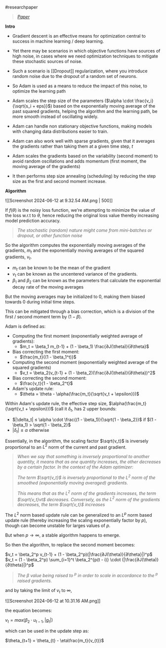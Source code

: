 #researchpaper

> *[Paper](https://arxiv.org/pdf/1412.6980)*

**Intro**

- Gradient descent is an effective means for optimization central to success in machine learning / deep learning. 
- Yet there may be scenarios in which objective functions have sources of high noise, in cases where we need optimization techniques to mitigate these stochastic sources of noise.
- Such a scenario is [[Dropout]] regularization, where you introduce random noise due to the dropout of a random set of neurons.

- So Adam is used as a means to reduce the impact of this noise, to optimize the learning path
- Adam scales the step size of the parameters ($\alpha \cdot \frac{v_i}{\sqrt{s_i + eps}}$) based on the exponentially moving average of the past squared gradients, helping the algorithm and the learning path, be more smooth instead of oscillating widely.

- Adam can handle non stationary objective functions, making models with changing data distributions easier to train.
- Adam can also work well with sparse gradients, given that it averages the gradients rather than taking them at a given time step, $t$
- Adam scales the gradients based on the variability (second moment) to avoid random oscillations and adds momentum (first moment, the moving average of the gradients)
- It then performs step size annealing (scheduling) by reducing the step size as the first and second moment increase.

**Algorithm**

![[Screenshot 2024-06-12 at 9.32.54 AM.png | 500]]

If $f(\theta)$ is the noisy loss function, we're attempting to minimize the value of the loss w.r.t to $\theta$, hence reducing the original loss value thereby increasing model prediction accuracy.

> _The stochastic (random) nature might come from mini-batches or dropout, or other function noise_

So the algorithm computes the exponentially moving averages of the gradients, $m_t$ and the exponentially moving averages of the squared gradients, $v_t$.

- $m_t$ can be known to be the mean of the gradient
- $v_t$ can be known as the uncentered variance of the gradients.
- $\beta_1$ and $\beta_2$ can be known as the parameters that calculate the exponential decay rate of the moving averages

But the moving averages may be initialized to $0$, making them biased towards $0$ during initial time steps.

This can be mitigated through a bias correction, which is a division of the first / second moment term by $(1 - \beta)$.

Adam is defined as:

- Computing the first moment (exponentially weighted average of gradients): 
	- $m_t = \beta_1 m_{t-1} + (1 - \beta_1) \frac{∂J(\theta)}{∂\theta}$
- Bias correcting the first moment: 
	- $\frac{m_t}{(1 - \beta_1^t)}$
- Computing the second moment (exponentially weighted average of the squared gradients)
	- $v_t = \beta_2(v_{t-1} + (1 - \beta_2)(\frac{∂J(\theta)}{∂\theta})^2$
- Bias correcting the second moment:
	- $\frac{v_t}{1 - \beta_2^t}$
- Adam's update rule:
	- $\theta = \theta - \alpha(\frac{m_t}{\sqrt{v_t + \epsilon}})$

Within Adam's update rule, the effective step size, $\alpha(\frac{m_t}{\sqrt{v_t + \epsilon}})$ (call it $\delta_t$, has 2 upper bounds:

- $|\delta_t| ≤ \alpha \cdot \frac{(1 - \beta_1)}{\sqrt{1 - \beta_2}}$ if $(1 - \beta_1) > \sqrt{1 - \beta_2}$
- $|\delta_t| ≤ \alpha$ otherwise

Essentially, in the algorithm, the scaling factor $\sqrt{v_t}$ is inversely proportional to an $L^2$ norm of the current and past gradient.

> *When we say that something is inversely proportional to another quantity, it means that as one quantity increases, the other decreases by a certain factor. In the context of the Adam optimizer:*
> 
> *The term $\sqrt{v_t}$​​ is inversely proportional to the $L^2$ norm of the smoothed (exponentially moving averaged) gradients.*
> 
> *This means that as the $L^2$ norm of the gradients increases, the term $\sqrt{v_t}vt$ decreases.*
> *Conversely, as the $L^2$ norm of the gradients decreases, the term $\sqrt{v_t}$ increases*

The $L^2$ norm based update rule can be generalized to an $L^p$ norm based update rule (thereby increasing the scaling exponentially factor by $p$), though can become unstable for larges values of $p$.

But when $p \rightarrow \infty$, a stable algorithm happens to emerge.

So then the algorithm, to replace the second moment becomes:

$v_t = \beta_2^p v_{t-1} + (1 - \beta_2^p)(|\frac{∂J(\theta)}{∂\theta}|)^p$
$v_t = (1 - \beta_2^p) \sum_{i=1}^t \beta_2^{p(t - i)} \cdot (|\frac{∂J(\theta)}{∂\theta}|)^p$

> *The $\beta$ value being raised to $^p$ in order to scale in accordance to the $^p$ raised gradients.*

and by taking the limit of $v_t$ to $\infty$,

![[Screenshot 2024-06-12 at 10.31.16 AM.png]]

the equation becomes:

$v_t = max(\beta_2 \cdot u_{t - 1 }, |g_t|)$

which can be used in the update step as:

$\theta_{t+1} = \theta_{t} - \eta\frac{m_t}{v_{t}}$